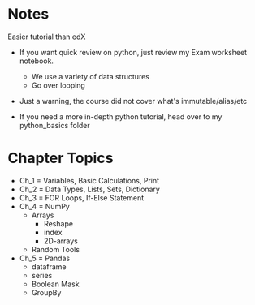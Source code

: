 # Notes

Easier tutorial than edX
- If you want quick review on python, just review my Exam worksheet notebook.
  - We use a variety of data structures
  - Go over looping

- Just a warning, the course did not cover what's immutable/alias/etc
- If you need a more in-depth python tutorial, head over to my python_basics folder

# Chapter Topics
- Ch_1 = Variables, Basic Calculations, Print
- Ch_2 = Data Types, Lists, Sets, Dictionary
- Ch_3 = FOR Loops, If-Else Statement
- Ch_4 = NumPy 
  - Arrays
    - Reshape
    - index
    - 2D-arrays
  - Random Tools
- Ch_5 = Pandas 
  - dataframe
  - series
  - Boolean Mask
  - GroupBy
  
